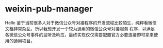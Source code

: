# weixin-pub-manager

Hello
	鉴于当前很多人对于微信公众号对接程序的开发流程比较陌生，纯粹看微信文档非常杂乱，所以我想开发一个较为通用的微信公众号对接服务
程序，以满足各微信公众号事件的监听及响应，最终实现仅仅需要配置官方必要连接即可拿来使用的通用项目。
